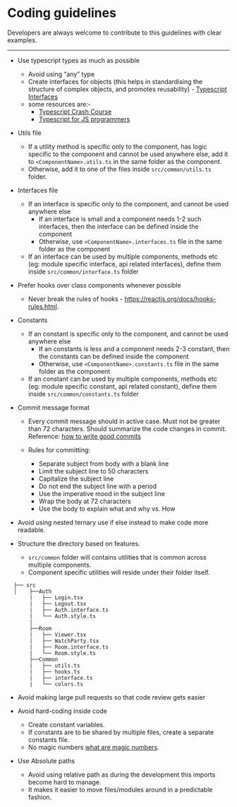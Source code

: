 # Coding guidelines

Developers are always welcome to contribute to this guidelines with clear examples.

---

- Use typescript types as much as possible

  - Avoid using “any” type
  - Create interfaces for objects (this helps in standardising the structure of complex objects, and promotes reusability) - [Typescript Interfaces](https://www.typescriptlang.org/docs/handbook/interfaces.html)
  - some resources are:-
    - [Typescript Crash Course](https://www.youtube.com/watch?v=rAy_3SIqT-E&t=773s)
    - [Typescript for JS programmers](https://www.typescriptlang.org/docs/handbook/typescript-in-5-minutes.html)

- Utils file

  - If a utility method is specific only to the component, has logic specific to the component and cannot be used anywhere else, add it to `<ComponentName>.utils.ts` in the same folder as the component.
  - Otherwise, add it to one of the files inside `src/common/utils.ts` folder.

- Interfaces file

  - If an interface is specific only to the component, and cannot be used anywhere else
    - If an interface is small and a component needs 1-2 such interfaces, then the interface can be defined inside the component
    - Otherwise, use `<ComponentName>.interfaces.ts` file in the same folder as the component
  - If an interface can be used by multiple components, methods etc (eg: module specific interface, api related interfaces), define them inside `src/common/interface.ts` folder

- Prefer hooks over class components whenever possible

  - Never break the rules of hooks - https://reactjs.org/docs/hooks-rules.html.

- Constants

  - If an constant is specific only to the component, and cannot be used anywhere else
    - If an constants is less and a component needs 2-3 constant, then the constants can be defined inside the component
    - Otherwise, use `<ComponentName>.constants.ts` file in the same folder as the component
  - If an constant can be used by multiple components, methods etc (eg: module specific constant, api related constant), define them inside `src/common/constants.ts` folder

- Commit message format

  - Every commit message should in active case. Must not be greater than 72 characters. Should
    summarize the code changes in commit.
    Reference: [how to write good commits](https://chris.beams.io/posts/git-commit)

  - Rules for committing:

    - Separate subject from body with a blank line
    - Limit the subject line to 50 characters
    - Capitalize the subject line
    - Do not end the subject line with a period
    - Use the imperative mood in the subject line
    - Wrap the body at 72 characters
    - Use the body to explain what and why vs. How

- Avoid using nested ternary use if else instead to make code more readable.

- Structure the directory based on features.
  - `src/common` folder will contains utilities that is common across multiple components.
  - Component specific utilities will reside under their folder itself.

```
  ├── src
  │    ├──Auth
       |   ├── Login.tsx
       |   ├── Logout.tsx
       |   ├── Auth.interface.ts
       |   └── Auth.style.ts
       |
       ├──Room
       |   ├── Viewer.tsx
       |   ├── WatchParty.tsx
       |   ├── Room.interface.ts
       |   └── Room.style.ts
       ├──Common
       |   ├── utils.ts
       |   ├── hooks.ts
       |   ├── interface.ts
       |   └── colors.ts
```

- Avoid making large pull requests so that code review gets easier

- Avoid hard-coding inside code

  - Create constant variables.
  - If constants are to be shared by multiple files, create a separate constants file.
  - No magic numbers [what are magic numbers](<https://en.wikipedia.org/wiki/Magic_number_(programming)>).

- Use Absolute paths

  - Avoid using relative path as during the development this imports become hard to manage.
  - It makes it easier to move files/modules around in a predictable fashion.
